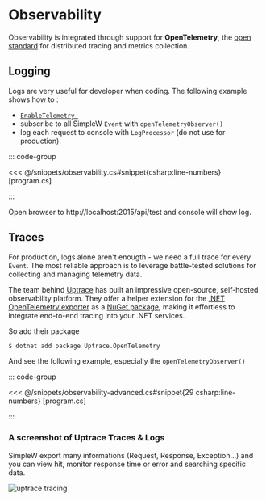 # Observability

Observability is integrated through support for **OpenTelemetry**, the [open standard](https://opentelemetry.io/) for distributed tracing and metrics collection.


## Logging

Logs are very useful for developer when coding.
The following example shows how to :
- [`EnableTelemetry `](../reference/simplewserver#telemetry)
- subscribe to all SimpleW `Event` with `openTelemetryObserver()`
- log each request to console with `LogProcessor` (do not use for production).

::: code-group

<<< @/snippets/observability.cs#snippet{csharp:line-numbers} [program.cs]

:::

Open browser to http://localhost:2015/api/test and console will show log.

## Traces

For production, logs alone aren't enougth - we need a full trace for every `Event`.
The most reliable approach is to leverage battle-tested solutions for collecting and managing telemetry data.

The team behind [Uptrace](https://uptrace.dev/) has built an impressive open-source, self-hosted observability platform.
They offer a helper extension for the [.NET OpenTelemetry exporter](https://github.com/open-telemetry/opentelemetry-dotnet) as a [NuGet package](https://www.nuget.org/packages/Uptrace.OpenTelemetry), 
making it effortless to integrate end-to-end tracing into your .NET services.

So add their package

```sh
$ dotnet add package Uptrace.OpenTelemetry
```

And see the following example, especially the `openTelemetryObserver()`

::: code-group

<<< @/snippets/observability-advanced.cs#snippet{29 csharp:line-numbers} [program.cs]

:::

### A screenshot of Uptrace Traces & Logs

SimpleW export many informations (Request, Response, Exception...) and you can view hit, monitor response time or error and searching specific data.

![uptrace tracing](/snippets/observability-with-uptrace.png)
